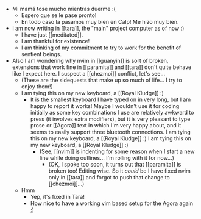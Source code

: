 - Mi mamá tose mucho mientras duerme :(
  - Espero que se le pase pronto!
  - En todo caso la pasamos muy bien en Calp! Me hizo muy bien.
- I am now writing in [[tara]], the "main" project computer as of now :)
  - I have just [[meditated]].
  - I am thankful for existence!
  - I am thinking of my commitment to try to work for the benefit of sentient beings.
- Also I am wondering why nvim in [[guanyin]] is sort of broken, extensions that work fine in [[paramita]] and [[tara]] don't quite behave like I expect here. I suspect a [[chezmoi]] conflict, let's see...
    - (These are the sidequests that make up so much of life... I try to enjoy them!)
    - I am tying this on my new keyboard, a [[Royal Kludge]] :)
      - It is the smallest keyboard I have typed on in very long, but I am happy to report it works! Maybe I wouldn't use it for coding initially as some key combinations I use are relatively awkward to press (it involves extra modifiers), but it is very pleasant to type prose or [[Agora]] text in which I'm very happy about, and it seems to easily support three bluetooth connections. I am tying this on my new keyboard, a [[Royal Kludge]] :) I am tying this on my new keyboard, a [[Royal Kludge]] :)
        - (See, [[nvim]] is indenting for some reason when I start a new line while doing outlines... I'm rolling with it for now...)
          - (OK, I spoke too soon, it turns out that [[paramita]] is broken too! Editing wise. So it *could* be I have fixed nvim only in [[tara]] and forgot to push that change to [[chezmoi]]...)
  - Hmm
    - Yep, it's fixed in Tara!
    - How nice to have a working vim based setup for the Agora again ;)


